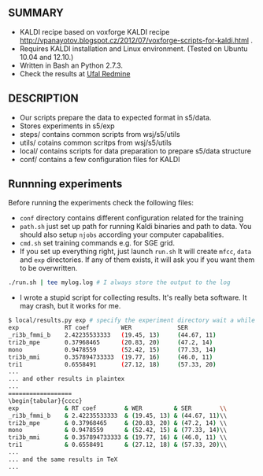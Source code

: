 SUMMARY
-------
 * KALDI recipe based on voxforge KALDI recipe http://vpanayotov.blogspot.cz/2012/07/voxforge-scripts-for-kaldi.html .
 * Requires KALDI installation and Linux environment. (Tested on Ubuntu 10.04 and 12.10.)
 * Written in Bash an Python 2.7.3.
 * Check the results at [Ufal Redmine](https://redmine.ms.mff.cuni.cz/projects/vystadial/wiki/Acoustic_models)

DESCRIPTION
-----------
 * Our scripts prepare the data to expected format in s5/data. 
 * Stores experiments in s5/exp
 * steps/ contains common scripts from wsj/s5/utils
 * utils/ cotains common scritps from wsj/s5/utils
 * local/ contains scripts for data preparation to prepare s5/data structure
 * conf/ contains a few configuration files for KALDI


Runnning experiments
--------------------
Before running the experiments check the following files:
 * `conf` directory contains different configuration related for the training
 * `path.sh` just set up path for running Kaldi binaries and path to data.
    You should also setup `njobs` according your computer capabalities.
 * `cmd.sh` set training commands e.g. for SGE grid.
 * If you set up everything right, just launch `run.sh` It will create `mfcc`, `data` and `exp` directories.
   If any of them exists, it will ask you if you want them to be overwritten.
 ```bash
 ./run.sh | tee mylog.log # I always store the output to the log
 ```
 * I wrote a stupid script for collecting results. It's really beta software. It may crash, but it works for me.
 ```bash
$ local/results.py exp # specify the experiment directory wait a while
exp             RT coef         WER             SER
_ri3b_fmmi_b    2.42235533333   (19.45, 13)     (44.67, 11)
tri2b_mpe       0.37968465      (20.83, 20)     (47.2, 14)
mono            0.9478559       (52.42, 15)     (77.33, 14)
tri3b_mmi       0.357894733333  (19.77, 16)     (46.0, 11)
tri1            0.6558491       (27.12, 18)     (57.33, 20)
...
... and other results in plaintex
...
==================
\begin{tabular}{cccc}
exp             & RT coef        & WER         & SER        \\
_ri3b_fmmi_b    & 2.42235533333  & (19.45, 13) & (44.67, 11)\\
tri2b_mpe       & 0.37968465     & (20.83, 20) & (47.2, 14) \\
mono            & 0.9478559      & (52.42, 15) & (77.33, 14)\\
tri3b_mmi       & 0.357894733333 & (19.77, 16) & (46.0, 11) \\
tri1            & 0.6558491      & (27.12, 18) & (57.33, 20)\\
...
... and the same results in TeX
...

 ```
